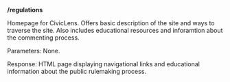 **/regulations**

Homepage for CivicLens. Offers basic description of the site and ways to traverse the site. Also includes educational resources and inforamtion about the commenting process.

Parameters: None.

Response: HTML page displaying navigational links and educational information about the public rulemaking process.
